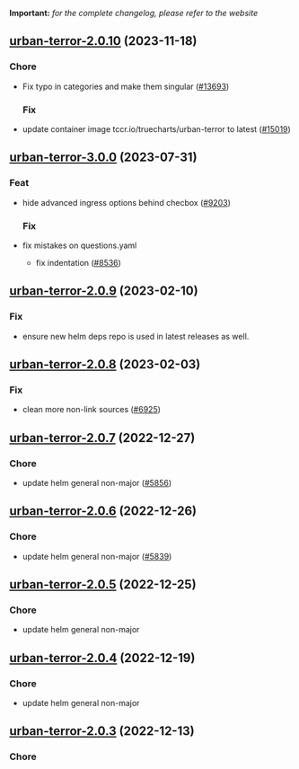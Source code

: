 **Important:**
*for the complete changelog, please refer to the website*











## [urban-terror-2.0.10](https://github.com/truecharts/charts/compare/urban-terror-3.0.0...urban-terror-2.0.10) (2023-11-18)

### Chore

- Fix typo in categories and make them singular ([#13693](https://github.com/truecharts/charts/issues/13693))
  
  ### Fix

- update container image tccr.io/truecharts/urban-terror to latest ([#15019](https://github.com/truecharts/charts/issues/15019))
  
  



## [urban-terror-3.0.0](https://github.com/truecharts/charts/compare/urban-terror-2.0.9...urban-terror-3.0.0) (2023-07-31)

### Feat

- hide advanced ingress options behind checbox ([#9203](https://github.com/truecharts/charts/issues/9203))
  
  ### Fix

- fix mistakes on questions.yaml
  - fix indentation ([#8536](https://github.com/truecharts/charts/issues/8536))
  
  


## [urban-terror-2.0.9](https://github.com/truecharts/charts/compare/urban-terror-2.0.8...urban-terror-2.0.9) (2023-02-10)

### Fix

- ensure new helm deps repo is used in latest releases as well.
  
  


## [urban-terror-2.0.8](https://github.com/truecharts/charts/compare/urban-terror-2.0.7...urban-terror-2.0.8) (2023-02-03)

### Fix

-  clean more non-link sources ([#6925](https://github.com/truecharts/charts/issues/6925))
  
  


## [urban-terror-2.0.7](https://github.com/truecharts/charts/compare/urban-terror-2.0.6...urban-terror-2.0.7) (2022-12-27)

### Chore

- update helm general non-major ([#5856](https://github.com/truecharts/charts/issues/5856))
  
  


## [urban-terror-2.0.6](https://github.com/truecharts/charts/compare/urban-terror-2.0.5...urban-terror-2.0.6) (2022-12-26)

### Chore

- update helm general non-major ([#5839](https://github.com/truecharts/charts/issues/5839))
  
  


## [urban-terror-2.0.5](https://github.com/truecharts/charts/compare/urban-terror-2.0.4...urban-terror-2.0.5) (2022-12-25)

### Chore

- update helm general non-major
  
  


## [urban-terror-2.0.4](https://github.com/truecharts/charts/compare/urban-terror-2.0.3...urban-terror-2.0.4) (2022-12-19)

### Chore

- update helm general non-major
  
  


## [urban-terror-2.0.3](https://github.com/truecharts/charts/compare/urban-terror-2.0.2...urban-terror-2.0.3) (2022-12-13)

### Chore

